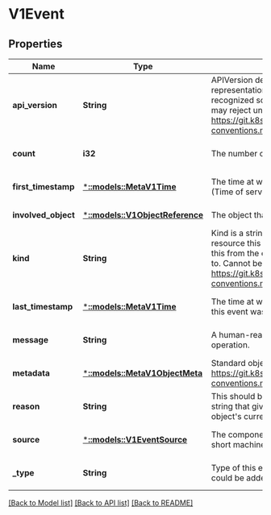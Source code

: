 # V1Event

## Properties
Name | Type | Description | Notes
------------ | ------------- | ------------- | -------------
**api_version** | **String** | APIVersion defines the versioned schema of this representation of an object. Servers should convert recognized schemas to the latest internal value, and may reject unrecognized values. More info: https://git.k8s.io/community/contributors/devel/api-conventions.md#resources | [optional] [default to null]
**count** | **i32** | The number of times this event has occurred. | [optional] [default to null]
**first_timestamp** | [***::models::MetaV1Time**](io.k8s.apimachinery.pkg.apis.meta.v1.Time.md) | The time at which the event was first recorded. (Time of server receipt is in TypeMeta.) | [optional] [default to null]
**involved_object** | [***::models::V1ObjectReference**](io.k8s.kubernetes.pkg.api.v1.ObjectReference.md) | The object that this event is about. | [default to null]
**kind** | **String** | Kind is a string value representing the REST resource this object represents. Servers may infer this from the endpoint the client submits requests to. Cannot be updated. In CamelCase. More info: https://git.k8s.io/community/contributors/devel/api-conventions.md#types-kinds | [optional] [default to null]
**last_timestamp** | [***::models::MetaV1Time**](io.k8s.apimachinery.pkg.apis.meta.v1.Time.md) | The time at which the most recent occurrence of this event was recorded. | [optional] [default to null]
**message** | **String** | A human-readable description of the status of this operation. | [optional] [default to null]
**metadata** | [***::models::MetaV1ObjectMeta**](io.k8s.apimachinery.pkg.apis.meta.v1.ObjectMeta.md) | Standard object&#39;s metadata. More info: https://git.k8s.io/community/contributors/devel/api-conventions.md#metadata | [default to null]
**reason** | **String** | This should be a short, machine understandable string that gives the reason for the transition into the object&#39;s current status. | [optional] [default to null]
**source** | [***::models::V1EventSource**](io.k8s.kubernetes.pkg.api.v1.EventSource.md) | The component reporting this event. Should be a short machine understandable string. | [optional] [default to null]
**_type** | **String** | Type of this event (Normal, Warning), new types could be added in the future | [optional] [default to null]

[[Back to Model list]](../README.md#documentation-for-models) [[Back to API list]](../README.md#documentation-for-api-endpoints) [[Back to README]](../README.md)


